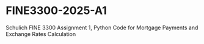 # FINE3300-2025-A1
Schulich FINE 3300 Assignment 1, Python Code for Mortgage Payments and Exchange Rates Calculation

